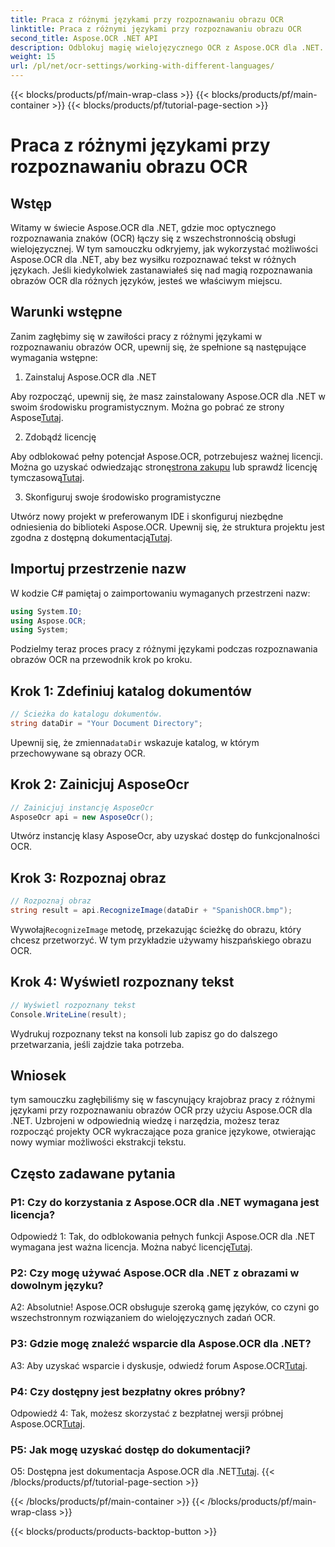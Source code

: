 ```yaml
---
title: Praca z różnymi językami przy rozpoznawaniu obrazu OCR
linktitle: Praca z różnymi językami przy rozpoznawaniu obrazu OCR
second_title: Aspose.OCR .NET API
description: Odblokuj magię wielojęzycznego OCR z Aspose.OCR dla .NET. Wyodrębnij bez wysiłku tekst w różnych językach.
weight: 15
url: /pl/net/ocr-settings/working-with-different-languages/
---
```


{{< blocks/products/pf/main-wrap-class >}}
{{< blocks/products/pf/main-container >}}
{{< blocks/products/pf/tutorial-page-section >}}

# Praca z różnymi językami przy rozpoznawaniu obrazu OCR

## Wstęp

Witamy w świecie Aspose.OCR dla .NET, gdzie moc optycznego rozpoznawania znaków (OCR) łączy się z wszechstronnością obsługi wielojęzycznej. W tym samouczku odkryjemy, jak wykorzystać możliwości Aspose.OCR dla .NET, aby bez wysiłku rozpoznawać tekst w różnych językach. Jeśli kiedykolwiek zastanawiałeś się nad magią rozpoznawania obrazów OCR dla różnych języków, jesteś we właściwym miejscu.

## Warunki wstępne

Zanim zagłębimy się w zawiłości pracy z różnymi językami w rozpoznawaniu obrazów OCR, upewnij się, że spełnione są następujące wymagania wstępne:

1. Zainstaluj Aspose.OCR dla .NET

 Aby rozpocząć, upewnij się, że masz zainstalowany Aspose.OCR dla .NET w swoim środowisku programistycznym. Można go pobrać ze strony Aspose[Tutaj](https://releases.aspose.com/ocr/net/).

2. Zdobądź licencję

 Aby odblokować pełny potencjał Aspose.OCR, potrzebujesz ważnej licencji. Można go uzyskać odwiedzając stronę[strona zakupu](https://purchase.aspose.com/buy) lub sprawdź licencję tymczasową[Tutaj](https://purchase.aspose.com/temporary-license/).

3. Skonfiguruj swoje środowisko programistyczne

Utwórz nowy projekt w preferowanym IDE i skonfiguruj niezbędne odniesienia do biblioteki Aspose.OCR. Upewnij się, że struktura projektu jest zgodna z dostępną dokumentacją[Tutaj](https://reference.aspose.com/ocr/net/).

## Importuj przestrzenie nazw

W kodzie C# pamiętaj o zaimportowaniu wymaganych przestrzeni nazw:

```csharp
using System.IO;
using Aspose.OCR;
using System;
```

Podzielmy teraz proces pracy z różnymi językami podczas rozpoznawania obrazów OCR na przewodnik krok po kroku.

## Krok 1: Zdefiniuj katalog dokumentów

```csharp
// Ścieżka do katalogu dokumentów.
string dataDir = "Your Document Directory";
```

 Upewnij się, że zmienna`dataDir` wskazuje katalog, w którym przechowywane są obrazy OCR.

## Krok 2: Zainicjuj AsposeOcr

```csharp
// Zainicjuj instancję AsposeOcr
AsposeOcr api = new AsposeOcr();
```

Utwórz instancję klasy AsposeOcr, aby uzyskać dostęp do funkcjonalności OCR.

## Krok 3: Rozpoznaj obraz

```csharp
// Rozpoznaj obraz
string result = api.RecognizeImage(dataDir + "SpanishOCR.bmp");
```

 Wywołaj`RecognizeImage` metodę, przekazując ścieżkę do obrazu, który chcesz przetworzyć. W tym przykładzie używamy hiszpańskiego obrazu OCR.

## Krok 4: Wyświetl rozpoznany tekst

```csharp
// Wyświetl rozpoznany tekst
Console.WriteLine(result);
```

Wydrukuj rozpoznany tekst na konsoli lub zapisz go do dalszego przetwarzania, jeśli zajdzie taka potrzeba.

## Wniosek

tym samouczku zagłębiliśmy się w fascynujący krajobraz pracy z różnymi językami przy rozpoznawaniu obrazów OCR przy użyciu Aspose.OCR dla .NET. Uzbrojeni w odpowiednią wiedzę i narzędzia, możesz teraz rozpocząć projekty OCR wykraczające poza granice językowe, otwierając nowy wymiar możliwości ekstrakcji tekstu.

## Często zadawane pytania

### P1: Czy do korzystania z Aspose.OCR dla .NET wymagana jest licencja?

 Odpowiedź 1: Tak, do odblokowania pełnych funkcji Aspose.OCR dla .NET wymagana jest ważna licencja. Można nabyć licencję[Tutaj](https://purchase.aspose.com/buy).

### P2: Czy mogę używać Aspose.OCR dla .NET z obrazami w dowolnym języku?

A2: Absolutnie! Aspose.OCR obsługuje szeroką gamę języków, co czyni go wszechstronnym rozwiązaniem do wielojęzycznych zadań OCR.

### P3: Gdzie mogę znaleźć wsparcie dla Aspose.OCR dla .NET?

 A3: Aby uzyskać wsparcie i dyskusje, odwiedź forum Aspose.OCR[Tutaj](https://forum.aspose.com/c/ocr/16).

### P4: Czy dostępny jest bezpłatny okres próbny?

 Odpowiedź 4: Tak, możesz skorzystać z bezpłatnej wersji próbnej Aspose.OCR[Tutaj](https://releases.aspose.com/).

### P5: Jak mogę uzyskać dostęp do dokumentacji?

 O5: Dostępna jest dokumentacja Aspose.OCR dla .NET[Tutaj](https://reference.aspose.com/ocr/net/).
{{< /blocks/products/pf/tutorial-page-section >}}

{{< /blocks/products/pf/main-container >}}
{{< /blocks/products/pf/main-wrap-class >}}

{{< blocks/products/products-backtop-button >}}
